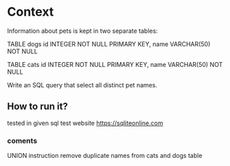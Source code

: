 # Context
Information about pets is kept in two separate tables:

TABLE dogs
id INTEGER NOT NULL PRIMARY KEY,
name VARCHAR(50) NOT NULL

TABLE cats
id INTEGER NOT NULL PRIMARY KEY,
name VARCHAR(50) NOT NULL

Write an SQL query that select all distinct pet names.

## How to run it?

tested in given sql test website https://sqliteonline.com


### coments
UNION instruction remove duplicate names from cats and dogs table



